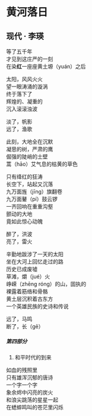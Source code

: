 # 黄河落日 
## 现代 · 李瑛
等了五千年<br>
才见到这庄严的一刻<br>
在染**红**一座座黄土塬（yuán）之后<br>

太阳，风风火火<br>
望一眼涛涌的漩涡<br>
终于落下了<br>
辉煌的、凝重的<br>
沉入滚滚浊波<br>

淡了，帆影<br>
远了，渔歌<br>

此刻，大地全在沉默<br>
凝思的树，严肃的鹰<br>
倔强的陡峭的土壁<br>
蒿（hāo）艾气息的枯黄的草色<br>

只有绛红的狂涛<br>
长空下，站起又沉落<br>
九万面旌（jīng）旗翻卷<br>
九万面鼙（pí）鼓云锣<br>
一齐回响在重重沟壑<br>
颤动的大地<br>
竟如此惊心动魄<br>

醉了，洪波<br>
亮了，雷火<br>

辛勤地跋涉了一天的太阳<br>
坐在大河上回忆走过的路<br>
历史已成废墟<br>
草滩，爝（jué）火<br>
峥嵘（zhēng róng）的山，固执的<br>
裸露着筋络和骨骼<br>
黄土层沉积着古东方<br>
一个英雄民族的史诗和传说<br>

远了，马鸣<br>
断了，长（gē）<br>
##### 第四部分
1. 和平时代的到来

如血的残照里<br>
只有雄浑沉郁的唐诗<br>
一个字一个字<br>
象余烬中闪亮的炭火<br>
和浪尖跳荡的星星一起<br>
在蟋蟀鸣叫的苍茫里闪烁<br>
